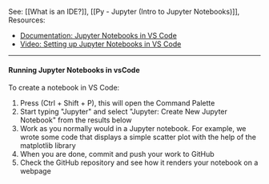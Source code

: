 See: [[What is an IDE?]], [[Py - Jupyter (Intro to Jupyter Notebooks)]], 
Resources: 
* [Documentation: Jupyter Notebooks in VS Code](https://code.visualstudio.com/docs/datascience/jupyter-notebooks)
* [Video: Setting up Jupyter Notebooks in VS Code](https://www.youtube.com/watch?time_continue=144&v=WoBqHEcgaMU&embeds_referring_euri=https%3A%2F%2Ftripleten.com%2F&source_ve_path=MTM5MTE3LDEzOTExNywzNjg0MiwyODY2Ng&feature=emb_logo)

---

#### Running Jupyter Notebooks in vsCode
To create a notebook in VS Code:
1. Press (Ctrl + Shift + P), this will open the Command Palette
2. Start typing "Jupyter" and select "Jupyter: Create New Jupyter Notebook" from the results below
3. Work as you normally would in a Jupyter notebook. For example, we wrote some code that displays a simple scatter plot with the help of the matplotlib library
4. When you are done, commit and push your work to GitHub
5. Check the GitHub repository and see how it renders your notebook on a webpage